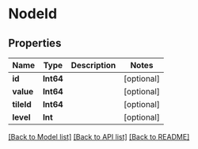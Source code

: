 # NodeId

## Properties
Name | Type | Description | Notes
------------ | ------------- | ------------- | -------------
**id** | **Int64** |  | [optional] 
**value** | **Int64** |  | [optional] 
**tileId** | **Int64** |  | [optional] 
**level** | **Int** |  | [optional] 

[[Back to Model list]](../README.md#documentation-for-models) [[Back to API list]](../README.md#documentation-for-api-endpoints) [[Back to README]](../README.md)


